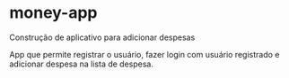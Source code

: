 # money-app
Construção de aplicativo para adicionar despesas

App que permite registrar o usuário, fazer login com usuário registrado e adicionar despesa na lista de despesa.

